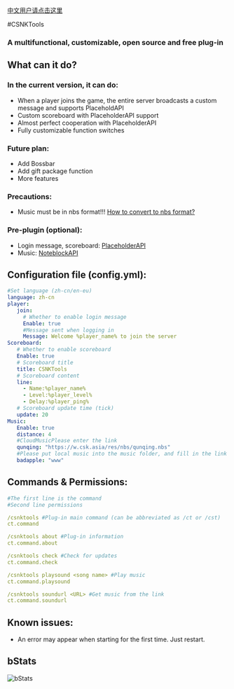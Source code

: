 [中文用户请点击这里](README.md)

#CSNKTools
### A multifunctional, customizable, open source and free plug-in
## What can it do?
### In the current version, it can do:
- When a player joins the game, the entire server broadcasts a custom message and supports PlaceholdAPI
- Custom scoreboard with PlaceholderAPI support
- Almost perfect cooperation with PlaceholderAPI
- Fully customizable function switches

### Future plan:
- Add Bossbar
- Add gift package function
- More features

### Precautions:
- Music must be in nbs format!!! [How to convert to nbs format?](nbs_en.md)

### Pre-plugin (optional):

- Login message, scoreboard: [PlaceholderAPI](https://www.spigotmc.org/resources/placeholderapi.6245/)
- Music: [NoteblockAPI](https://www.spigotmc.org/resources/noteblockapi.19287/)

## Configuration file (config.yml):
```yaml
#Set language (zh-cn/en-eu)
language: zh-cn
player:
   join:
     # Whether to enable login message
     Enable: true
     #Message sent when logging in
     Message: Welcome %player_name% to join the server
Scoreboard:
   # Whether to enable scoreboard
   Enable: true
   # Scoreboard title
   title: CSNKTools
   # Scoreboard content
   line:
     - Name:%player_name%
     - Level:%player_level%
     - Delay:%player_ping%
   # Scoreboard update time (tick)
   update: 20
Music:
   Enable: true
   distance: 4
   #CloudMusicPlease enter the link
   qunqing: "https://w.csk.asia/res/nbs/qunqing.nbs"
   #Please put local music into the music folder, and fill in the link as www
   badapple: "www"
```
## Commands & Permissions:
```yaml
#The first line is the command
#Second line permissions

/csnktools #Plug-in main command (can be abbreviated as /ct or /cst)
ct.command

/csnktools about #Plug-in information
ct.command.about

/csnktools check #Check for updates
ct.command.check

/csnktools playsound <song name> #Play music
ct.command.playsound

/csnktools soundurl <URL> #Get music from the link
ct.command.soundurl
```
## Known issues:
- An error may appear when starting for the first time. Just restart.
## bStats
![bStats](https://bstats.org/signatures/bukkit/CSNKTools.svg "bStats")
